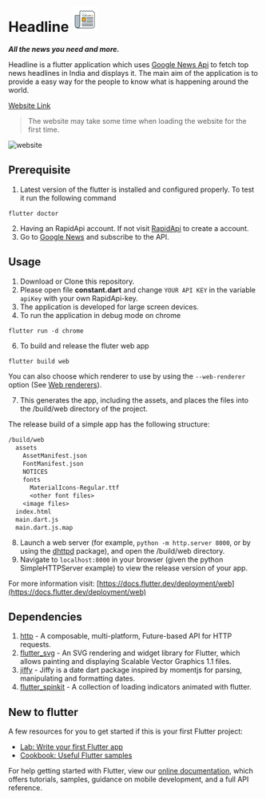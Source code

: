 # Headline <img src="https://github.com/Shyam16102001/Headline/blob/main/assets/icons/icon.svg" alt="Logo" width="50" >

**_All the news you need and more._**

Headline is a flutter application which uses [Google News Api](https://rapidapi.com/bonaipowered/api/google-news22) to fetch top news headlines in India and displays it.
The main aim of the application is to provide a easy way for the people to know what is happening around the world.

[Website Link](https://headline16102001.netlify.app/)

> The website may take some time when loading the website for the first time.

![website](https://user-images.githubusercontent.com/55325014/159108921-4f7b9ddd-a4a8-4401-8902-d0d57ec74950.png)

## Prerequisite

1. Latest version of the flutter is installed and configured properly.
   To test it run the following command

```
flutter doctor
```

2. Having an RapidApi account. If not visit [RapidApi](https://rapidapi.com/) to create a account.
3. Go to [Google News](https://rapidapi.com/bonaipowered/api/google-news22) and subscribe to the API.

## Usage

1. Download or Clone this repository.
2. Please open file **constant.dart** and change `YOUR API KEY` in the variable `apiKey` with your own RapidApi-key.
3. The application is developed for large screen devices.
4. To run the application in debug mode on chrome

```
flutter run -d chrome
```

6. To build and release the fluter web app

```
flutter build web
```

You can also choose which renderer to use by using the `--web-renderer` option (See [Web renderers](https://docs.flutter.dev/development/tools/web-renderers)).

7. This generates the app, including the assets, and places the files into the /build/web directory of the project.

The release build of a simple app has the following structure:

```
/build/web
  assets
    AssetManifest.json
    FontManifest.json
    NOTICES
    fonts
      MaterialIcons-Regular.ttf
      <other font files>
    <image files>
  index.html
  main.dart.js
  main.dart.js.map
```

8. Launch a web server (for example, `python -m http.server 8000`, or by using the [dhttpd](https://pub.dev/packages/dhttpd) package), and open the /build/web directory.
9. Navigate to `localhost:8000` in your browser (given the python SimpleHTTPServer example) to view the release version of your app.

For more information visit: [https://docs.flutter.dev/deployment/web](https://docs.flutter.dev/deployment/web)

## Dependencies

1. [http](https://pub.dev/packages/http) - A composable, multi-platform, Future-based API for HTTP requests.
2. [flutter_svg](https://pub.dev/packages/flutter_svg) - An SVG rendering and widget library for Flutter, which allows painting and displaying Scalable Vector Graphics 1.1 files.
3. [jiffy](https://pub.dev/packages/jiffy) - Jiffy is a date dart package inspired by momentjs for parsing, manipulating and formatting dates.
4. [flutter_spinkit](https://pub.dev/packages/flutter_spinkit) - A collection of loading indicators animated with flutter.

## New to flutter

A few resources for you to get started if this is your first Flutter project:

- [Lab: Write your first Flutter app](https://flutter.dev/docs/get-started/codelab)
- [Cookbook: Useful Flutter samples](https://flutter.dev/docs/cookbook)

For help getting started with Flutter, view our
[online documentation](https://flutter.dev/docs), which offers tutorials,
samples, guidance on mobile development, and a full API reference.
